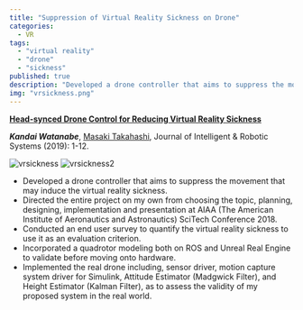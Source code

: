 ```yaml
---
title: "Suppression of Virtual Reality Sickness on Drone"
categories:
  - VR
tags:
  - "virtual reality"
  - "drone"
  - "sickness"
published: true
description: "Developed a drone controller that aims to suppress the movement that may induce the virtual reality sickness."
img: "vrsickness.png"
---
```


**[Head-synced Drone Control for Reducing Virtual Reality Sickness](https://link.springer.com/article/10.1007/s10846-019-01054-6)**

***Kandai Watanabe***, [Masaki Takahashi](http://www.yt.sd.keio.ac.jp), Journal of Intelligent & Robotic Systems (2019): 1-12.


![vrsickness](../../images/vrsickness.png)
![vrsickness2](../../images/vrsickness2.png)
- Developed a drone controller that aims to suppress the movement that may induce the virtual reality sickness.
- Directed the entire project on my own from choosing the topic, planning, designing, implementation and presentation at AIAA (The American Institute of Aeronautics and Astronautics) SciTech Conference 2018.
- Conducted an end user survey to quantify the virtual reality sickness to use it as an evaluation criterion.
- Incorporated a quadrotor modeling both on ROS and Unreal Real Engine to validate before moving onto hardware.
- Implemented the real drone including, sensor driver, motion capture system driver for Simulink, Attitude Estimator (Madgwick Filter), and Height Estimator (Kalman Filter), as to assess the validity of my proposed system in the real world.

